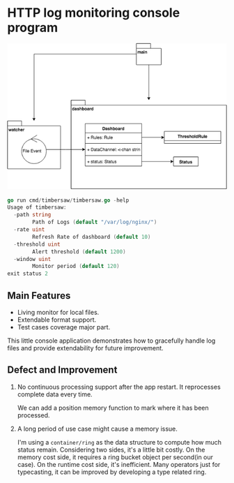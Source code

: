 # HTTP log monitoring console program

![Program Structure](timbersaw.png)

```go
go run cmd/timbersaw/timbersaw.go -help
Usage of timbersaw:
  -path string
    	Path of Logs (default "/var/log/nginx/")
  -rate uint
    	Refresh Rate of dashboard (default 10)
  -threshold uint
    	Alert threshold (default 1200)
  -window uint
    	Monitor period (default 120)
exit status 2
```

## Main Features

- Living monitor for local files.
- Extendable format support.
- Test cases coverage major part.

This little console application demonstrates how to gracefully handle log files and provide extendability for future improvement.

## Defect and Improvement

1. No continuous processing support after the app restart. It reprocesses complete data every time.
   
   We can add a position memory function to mark where it has been processed.
   
2. A long period of use case might cause a memory issue.

   I'm using a `container/ring` as the data structure to compute how much status remain. Considering two sides, it's a little bit costly. 
   On the memory cost side, it requires a ring bucket object per second(in our case). 
   On the runtime cost side, it's inefficient. Many operators just for typecasting, it can be improved by developing a type related ring.
